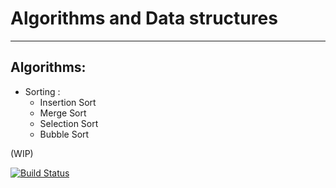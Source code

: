 **Algorithms and Data structures** 
=======
--------


Algorithms:
--

- Sorting : 
	*	Insertion Sort
	*	Merge Sort
	*	Selection Sort
	*	Bubble Sort


(WIP)

[![Build Status](https://drone.io/github.com/franciscoy/algorithms/status.png)](https://drone.io/github.com/franciscoy/algorithms/latest)